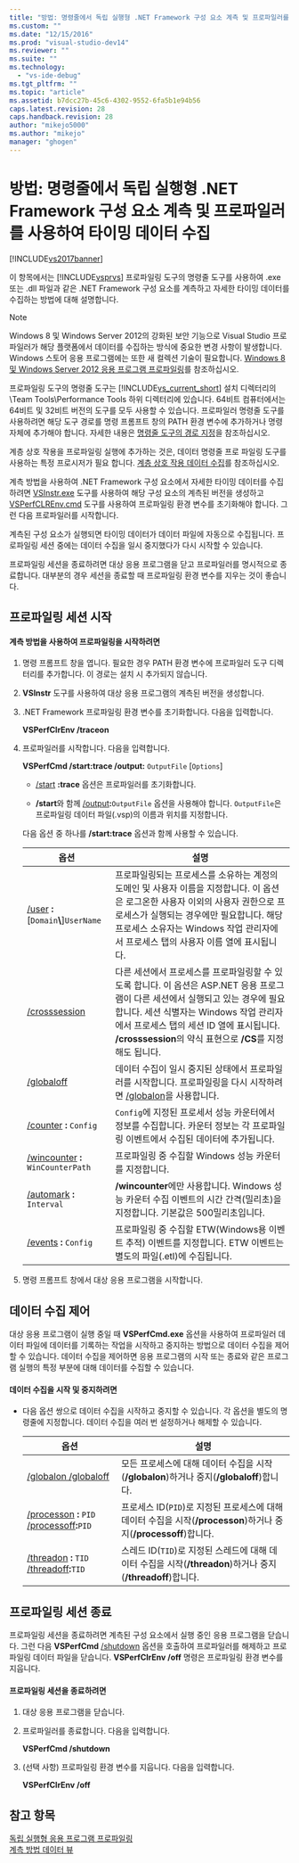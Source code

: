 ```yaml
---
title: "방법: 명령줄에서 독립 실행형 .NET Framework 구성 요소 계측 및 프로파일러를 사용하여 타이밍 데이터 수집 | Microsoft Docs"
ms.custom: ""
ms.date: "12/15/2016"
ms.prod: "visual-studio-dev14"
ms.reviewer: ""
ms.suite: ""
ms.technology: 
  - "vs-ide-debug"
ms.tgt_pltfrm: ""
ms.topic: "article"
ms.assetid: b7dcc27b-45c6-4302-9552-6fa5b1e94b56
caps.latest.revision: 28
caps.handback.revision: 28
author: "mikejo5000"
ms.author: "mikejo"
manager: "ghogen"
---
```

# 방법: 명령줄에서 독립 실행형 .NET Framework 구성 요소 계측 및 프로파일러를 사용하여 타이밍 데이터 수집
[!INCLUDE[vs2017banner](../code-quality/includes/vs2017banner.md)]

이 항목에서는 [!INCLUDE[vsprvs](../code-quality/includes/vsprvs_md.md)] 프로파일링 도구의 명령줄 도구를 사용하여 .exe 또는 .dll 파일과 같은 .NET Framework 구성 요소를 계측하고 자세한 타이밍 데이터를 수집하는 방법에 대해 설명합니다.  
  
> [!NOTE]
>  Windows 8 및 Windows Server 2012의 강화된 보안 기능으로 Visual Studio 프로파일러가 해당 플랫폼에서 데이터를 수집하는 방식에 중요한 변경 사항이 발생합니다.  Windows 스토어 응용 프로그램에는 또한 새 컬렉션 기술이 필요합니다.  [Windows 8 및 Windows Server 2012 응용 프로그램 프로파일링](../profiling/performance-tools-on-windows-8-and-windows-server-2012-applications.md)를 참조하십시오.  
>   
>  프로파일링 도구의 명령줄 도구는 [!INCLUDE[vs_current_short](../code-quality/includes/vs_current_short_md.md)] 설치 디렉터리의 \\Team Tools\\Performance Tools 하위 디렉터리에 있습니다.  64비트 컴퓨터에서는 64비트 및 32비트 버전의 도구를 모두 사용할 수 있습니다.  프로파일러 명령줄 도구를 사용하려면 해당 도구 경로를 명령 프롬프트 창의 PATH 환경 변수에 추가하거나 명령 자체에 추가해야 합니다.  자세한 내용은 [명령줄 도구의 경로 지정](../profiling/specifying-the-path-to-profiling-tools-command-line-tools.md)을 참조하십시오.  
>   
>  계층 상호 작용을 프로파일링 실행에 추가하는 것은, 데이터 명령줄 프로 파일링 도구를 사용하는 특정 프로시저가 필요 합니다.  [계층 상호 작용 데이터 수집](../profiling/adding-tier-interaction-data-from-the-command-line.md)를 참조하십시오.  
  
 계측 방법을 사용하여 .NET Framework 구성 요소에서 자세한 타이밍 데이터를 수집하려면 [VSInstr.exe](../profiling/vsinstr.md) 도구를 사용하여 해당 구성 요소의 계측된 버전을 생성하고 [VSPerfCLREnv.cmd](../profiling/vsperfclrenv.md) 도구를 사용하여 프로파일링 환경 변수를 초기화해야 합니다.  그런 다음 프로파일러를 시작합니다.  
  
 계측된 구성 요소가 실행되면 타이밍 데이터가 데이터 파일에 자동으로 수집됩니다.  프로파일링 세션 중에는 데이터 수집을 일시 중지했다가 다시 시작할 수 있습니다.  
  
 프로파일링 세션을 종료하려면 대상 응용 프로그램을 닫고 프로파일러를 명시적으로 종료합니다.  대부분의 경우 세션을 종료할 때 프로파일링 환경 변수를 지우는 것이 좋습니다.  
  
## 프로파일링 세션 시작  
  
#### 계측 방법을 사용하여 프로파일링을 시작하려면  
  
1.  명령 프롬프트 창을 엽니다.  필요한 경우 PATH 환경 변수에 프로파일러 도구 디렉터리를 추가합니다.  이 경로는 설치 시 추가되지 않습니다.  
  
2.  **VSInstr** 도구를 사용하여 대상 응용 프로그램의 계측된 버전을 생성합니다.  
  
3.  .NET Framework 프로파일링 환경 변수를 초기화합니다.  다음을 입력합니다.  
  
     **VSPerfClrEnv \/traceon**  
  
4.  프로파일러를 시작합니다.  다음을 입력합니다.  
  
     **VSPerfCmd \/start:trace \/output:** `OutputFile` \[`Options`\]  
  
    -   [\/start](../profiling/start.md) **:trace** 옵션은 프로파일러를 초기화합니다.  
  
    -   **\/start**와 함께 [\/output](../profiling/output.md)**:**`OutputFile` 옵션을 사용해야 합니다.  `OutputFile`은 프로파일링 데이터 파일\(.vsp\)의 이름과 위치를 지정합니다.  
  
     다음 옵션 중 하나를 **\/start:trace** 옵션과 함께 사용할 수 있습니다.  
  
    |옵션|설명|  
    |--------|--------|  
    |[\/user](../profiling/user-vsperfcmd.md) **:**\[`Domain`**\\**\]`UserName`|프로파일링되는 프로세스를 소유하는 계정의 도메인 및 사용자 이름을 지정합니다.  이 옵션은 로그온한 사용자 이외의 사용자 권한으로 프로세스가 실행되는 경우에만 필요합니다.  해당 프로세스 소유자는 Windows 작업 관리자에서 프로세스 탭의 사용자 이름 열에 표시됩니다.|  
    |[\/crosssession](../profiling/crosssession.md)|다른 세션에서 프로세스를 프로파일링할 수 있도록 합니다.  이 옵션은 ASP.NET 응용 프로그램이 다른 세션에서 실행되고 있는 경우에 필요합니다.  세션 식별자는 Windows 작업 관리자에서 프로세스 탭의 세션 ID 열에 표시됩니다.  **\/crosssession**의 약식 표현으로 **\/CS**를 지정해도 됩니다.|  
    |[\/globaloff](../profiling/globalon-and-globaloff.md)|데이터 수집이 일시 중지된 상태에서 프로파일러를 시작합니다.  프로파일링을 다시 시작하려면 [\/globalon](../profiling/globalon-and-globaloff.md)을 사용합니다.|  
    |[\/counter](../profiling/counter.md) **:** `Config`|`Config`에 지정된 프로세서 성능 카운터에서 정보를 수집합니다.  카운터 정보는 각 프로파일링 이벤트에서 수집된 데이터에 추가됩니다.|  
    |[\/wincounter](../profiling/wincounter.md) **:** `WinCounterPath`|프로파일링 중 수집할 Windows 성능 카운터를 지정합니다.|  
    |[\/automark](../profiling/automark.md) **:** `Interval`|**\/wincounter**에만 사용합니다.  Windows 성능 카운터 수집 이벤트의 시간 간격\(밀리초\)을 지정합니다.  기본값은 500밀리초입니다.|  
    |[\/events](../profiling/events-vsperfcmd.md) **:** `Config`|프로파일링 중 수집할 ETW\(Windows용 이벤트 추적\) 이벤트를 지정합니다.  ETW 이벤트는 별도의 파일\(.etl\)에 수집됩니다.|  
  
5.  명령 프롬프트 창에서 대상 응용 프로그램을 시작합니다.  
  
## 데이터 수집 제어  
 대상 응용 프로그램이 실행 중일 때 **VSPerfCmd.exe** 옵션을 사용하여 프로파일러 데이터 파일에 데이터를 기록하는 작업을 시작하고 중지하는 방법으로 데이터 수집을 제어할 수 있습니다.  데이터 수집을 제어하면 응용 프로그램의 시작 또는 종료와 같은 프로그램 실행의 특정 부분에 대해 데이터를 수집할 수 있습니다.  
  
#### 데이터 수집을 시작 및 중지하려면  
  
-   다음 옵션 쌍으로 데이터 수집을 시작하고 중지할 수 있습니다.  각 옵션을 별도의 명령줄에 지정합니다.  데이터 수집을 여러 번 설정하거나 해제할 수 있습니다.  
  
    |옵션|설명|  
    |--------|--------|  
    |[\/globalon \/globaloff](../profiling/globalon-and-globaloff.md)|모든 프로세스에 대해 데이터 수집을 시작\(**\/globalon**\)하거나 중지\(**\/globaloff**\)합니다.|  
    |[\/processon](../profiling/processon-and-processoff.md) **:** `PID` [\/processoff](../profiling/processon-and-processoff.md)**:**`PID`|프로세스 ID\(`PID`\)로 지정된 프로세스에 대해 데이터 수집을 시작\(**\/processon**\)하거나 중지\(**\/processoff**\)합니다.|  
    |[\/threadon](../profiling/threadon-and-threadoff.md) **:** `TID` [\/threadoff](../profiling/threadon-and-threadoff.md)**:**`TID`|스레드 ID\(`TID`\)로 지정된 스레드에 대해 데이터 수집을 시작\(**\/threadon**\)하거나 중지\(**\/threadoff**\)합니다.|  
  
## 프로파일링 세션 종료  
 프로파일링 세션을 종료하려면 계측된 구성 요소에서 실행 중인 응용 프로그램을 닫습니다.  그런 다음 **VSPerfCmd** [\/shutdown](../profiling/shutdown.md) 옵션을 호출하여 프로파일러를 해제하고 프로파일링 데이터 파일을 닫습니다.  **VSPerfClrEnv \/off** 명령은 프로파일링 환경 변수를 지웁니다.  
  
#### 프로파일링 세션을 종료하려면  
  
1.  대상 응용 프로그램을 닫습니다.  
  
2.  프로파일러를 종료합니다.  다음을 입력합니다.  
  
     **VSPerfCmd \/shutdown**  
  
3.  \(선택 사항\) 프로파일링 환경 변수를 지웁니다.  다음을 입력합니다.  
  
     **VSPerfClrEnv \/off**  
  
## 참고 항목  
 [독립 실행형 응용 프로그램 프로파일링](../profiling/command-line-profiling-of-stand-alone-applications.md)   
 [계측 방법 데이터 뷰](../profiling/instrumentation-method-data-views.md)